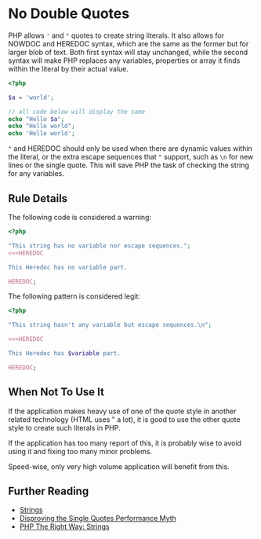 <!-- Good Practices -->
# No Double Quotes

PHP allows `'` and `"` quotes to create string literals. It also allows for NOWDOC and HEREDOC syntax, which are the same as the former but for larger blob of text. Both first syntax will stay unchanged, while the second syntax will make PHP replaces any variables, properties or array it finds within the literal by their actual value. 

```php
<?php

$a = 'world';

// all code below will display the same 
echo "Hello $a";
echo "Hello world";
echo 'Hello world';

```

`"` and HEREDOC should only be used when there are dynamic values within the literal, or the extra escape sequences that `"` support, such as `\n` for new lines or the single quote. This will save PHP the task of checking the string for any variables. 

## Rule Details

The following code is considered a warning:

```php
<?php

"This string has no variable nor escape sequences.";
<<<HEREDOC

This Heredoc has no variable part.

HEREDOC;

```


The following pattern is considered legit:

```php
<?php

"This string hasn't any variable but escape sequences.\n";

<<<HEREDOC

This Heredoc has $variable part.

HEREDOC;

```


## When Not To Use It
If the application makes heavy use of one of the quote style in another related technology (HTML uses " a lot), it is good to use the other quote style to create such literals in PHP. 

If the application has too many report of this, it is probably wise to avoid using it and fixing too many minor problems.

Speed-wise, only very high volume application will benefit from this. 


## Further Reading 
* [Strings](http://php.net/manual/en/language.types.string.php)
* [Disproving the Single Quotes Performance Myth](http://nikic.github.io/2012/01/09/Disproving-the-Single-Quotes-Performance-Myth.html)
* [PHP The Right Way: Strings](http://www.phptherightway.com/pages/The-Basics.html#strings)
